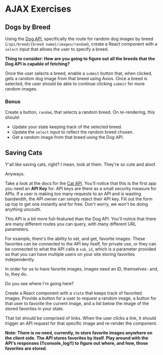 # AJAX Exercises

## Dogs by Breed

Using the [Dog API](https://dog.ceo/dog-api/), specifically the route for random dog images by breed (`/api/breed/{breed name}/images/random`), create a React component with a `select` input that allows the user to specify a breed.

**Thing to consider: How are you going to figure out all the breeds that the Dog API is capable of fetching?**

Once the user selects a breed, enable a `submit` button that, when clicked, gets a random dog image from that breed using Axios. Once a breed is selected, the user should be able to continue clicking `submit` for more random images.

### Bonus

Create a button, `random`, that selects a random breed. On re-rendering, this should:

* Update your state keeping track of the selected breed.
* Update the `select` input to reflect the random breed chosen.
* Get a random image from that breed using the Dog API.

## Saving Cats

Y'all like saving cats, right? I mean, look at them. They're so cute and aloof.

Anyways.

Take a look at the docs for the [Cat API](http://thecatapi.com/docs.html). You'll notice that this is the first app you need an **API Key** for. API keys are there as a small security measure for APIs. If a user is making too many requests to an API and is wasting bandwidth, the API owner can simply reject their API key. Fill out the form up top to get one instantly and for free. Don't worry, we won't be doing anything uncouth.

This API is a bit more full-featured than the Dog API. You'll notice that there are many different routes you can query, with many different URL parameters.

For example, there's the ability to set, and get, favorite images. These favorites can be connected to the API key itself, for private use, or they can be connected to what the API calls a `sub_id`, which is a parameter provided so that you can have multiple users on your site storing favorites independently.

In order for us to have favorite images, images need an ID, themselves- and, lo, they do.

Do you see where I'm going here?

Create a React component with a `state` that keeps track of favorited images. Provide a button for a user to request a random image, a button for that user to favorite the current image, and a list below the image of the stored favorites in your state.

That list should be comprised of links. When the user clicks a link, it should trigger an API request for that specific image and re-render the component.

**Note: There is no need, currently, to store favorite images anywhere on the client side. The API stores favorites by itself. Play around with the API's responses (!!console_log!!) to figure out where, and how, those favorites are stored.**
